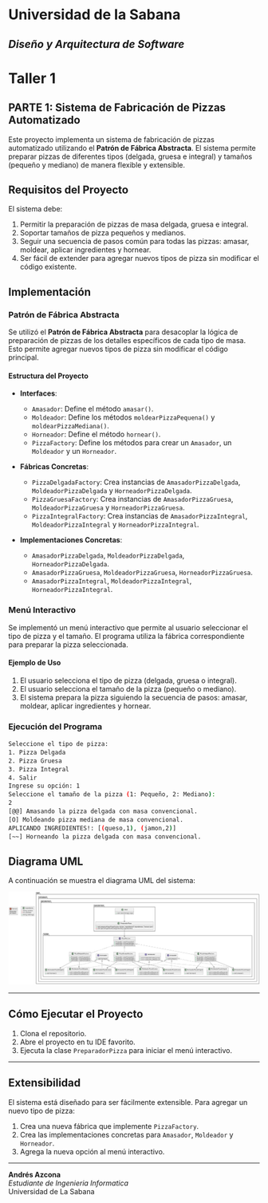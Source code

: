 # Universidad de la Sabana
*Diseño y Arquitectura de Software*
---

# Taller 1
## PARTE 1: Sistema de Fabricación de Pizzas Automatizado

Este proyecto implementa un sistema de fabricación de pizzas automatizado utilizando el **Patrón de Fábrica Abstracta**. El sistema permite preparar pizzas de diferentes tipos (delgada, gruesa e integral) y tamaños (pequeño y mediano) de manera flexible y extensible.

## Requisitos del Proyecto

El sistema debe:
1. Permitir la preparación de pizzas de masa delgada, gruesa e integral.
2. Soportar tamaños de pizza pequeños y medianos.
3. Seguir una secuencia de pasos común para todas las pizzas: amasar, moldear, aplicar ingredientes y hornear.
4. Ser fácil de extender para agregar nuevos tipos de pizza sin modificar el código existente.

## Implementación

### Patrón de Fábrica Abstracta

Se utilizó el **Patrón de Fábrica Abstracta** para desacoplar la lógica de preparación de pizzas de los detalles específicos de cada tipo de masa. Esto permite agregar nuevos tipos de pizza sin modificar el código principal.

#### Estructura del Proyecto

- **Interfaces**:
    - `Amasador`: Define el método `amasar()`.
    - `Moldeador`: Define los métodos `moldearPizzaPequena()` y `moldearPizzaMediana()`.
    - `Horneador`: Define el método `hornear()`.
    - `PizzaFactory`: Define los métodos para crear un `Amasador`, un `Moldeador` y un `Horneador`.

- **Fábricas Concretas**:
    - `PizzaDelgadaFactory`: Crea instancias de `AmasadorPizzaDelgada`, `MoldeadorPizzaDelgada` y `HorneadorPizzaDelgada`.
    - `PizzaGruesaFactory`: Crea instancias de `AmasadorPizzaGruesa`, `MoldeadorPizzaGruesa` y `HorneadorPizzaGruesa`.
    - `PizzaIntegralFactory`: Crea instancias de `AmasadorPizzaIntegral`, `MoldeadorPizzaIntegral` y `HorneadorPizzaIntegral`.

- **Implementaciones Concretas**:
    - `AmasadorPizzaDelgada`, `MoldeadorPizzaDelgada`, `HorneadorPizzaDelgada`.
    - `AmasadorPizzaGruesa`, `MoldeadorPizzaGruesa`, `HorneadorPizzaGruesa`.
    - `AmasadorPizzaIntegral`, `MoldeadorPizzaIntegral`, `HorneadorPizzaIntegral`.

### Menú Interactivo

Se implementó un menú interactivo que permite al usuario seleccionar el tipo de pizza y el tamaño. El programa utiliza la fábrica correspondiente para preparar la pizza seleccionada.

#### Ejemplo de Uso

1. El usuario selecciona el tipo de pizza (delgada, gruesa o integral).
2. El usuario selecciona el tamaño de la pizza (pequeño o mediano).
3. El sistema prepara la pizza siguiendo la secuencia de pasos: amasar, moldear, aplicar ingredientes y hornear.

### Ejecución del Programa

```bash
Seleccione el tipo de pizza:
1. Pizza Delgada
2. Pizza Gruesa
3. Pizza Integral
4. Salir
Ingrese su opción: 1
Seleccione el tamaño de la pizza (1: Pequeño, 2: Mediano):
2
[@@] Amasando la pizza delgada con masa convencional.
[O] Moldeando pizza mediana de masa convencional.
APLICANDO INGREDIENTES!: [(queso,1), (jamon,2)]
[~~] Horneando la pizza delgada con masa convencional.
```
## Diagrama UML

A continuación se muestra el diagrama UML del sistema:

![Diagrama UML](uml.png)

---

## Cómo Ejecutar el Proyecto

1. Clona el repositorio.
2. Abre el proyecto en tu IDE favorito.
3. Ejecuta la clase `PreparadorPizza` para iniciar el menú interactivo.

---

## Extensibilidad

El sistema está diseñado para ser fácilmente extensible. Para agregar un nuevo tipo de pizza:

1. Crea una nueva fábrica que implemente `PizzaFactory`.
2. Crea las implementaciones concretas para `Amasador`, `Moldeador` y `Horneador`.
3. Agrega la nueva opción al menú interactivo.

---



**Andrés Azcona**  
*Estudiante de Ingenieria Informatica*  
Universidad de La Sabana
